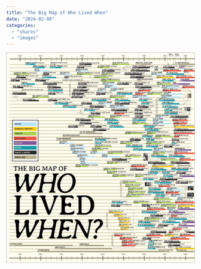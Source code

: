 ```yaml
---
title: "The Big Map of Who Lived When"
date: "2024-02-08"
categories:
  - "shares"
  - "images"
---
```


![](who-lived-when.jpg "[The Big Map of Who Lived When](https://twitter.com/Rainmaker1973/status/1761399141689704897)")